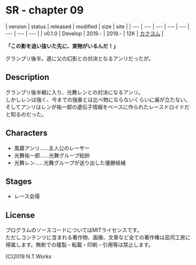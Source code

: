 # SR - chapter 09

| version | status | released | modified | size | site |
| --- | --- | --- | --- | --- | --- | --- | --- |
| v0.1.0 | Develop | 2019.- | 2019.- | 12K | [カクヨム](https://kakuyomu.jp/) |

**「この影を追い抜いた先に、実物がいるんだ！」**

グランプリ後半。遂に父の幻影との対決となるアンリだったが。

## Description

グランプリ後半戦に入り、光舞レンとの対決になるアンリ。  
しかしレンは強く、今までの強豪とは比べ物にならないくらいに歯が立たない。  
そしてアンリはレンが祐一郎の遺伝子情報をベースに作られたレースドロイドだと知るのだった。

## Characters

- 風霧アンリ……主人公のレーサー
- 光舞祐一郎……光舞グループ総帥
- 光舞レン……光舞グループが送り出した優勝候補

## Stages

- レース会場

## License

プログラムのソースコードについてはMITライセンスです。  
ただしコンテンツに含まれる著作物、画像、文章など全ての著作権は凪司工房に帰属します。無断での複製・転載・印刷・引用等は禁止します。

(C)2019 N.T.Works

